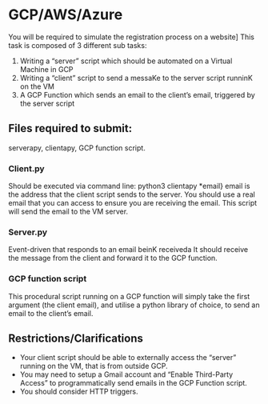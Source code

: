 # GCP/AWS/Azure
You will be required to simulate the registration process on a website] This task is composed of 3 different sub tasks: 

1. Writing a “server” script which should be automated on a Virtual Machine in GCP
2. Writing a “client” script to send a messaKe to the server script
runninK on the VM
3. A GCP Function which sends an email to the client’s email, triggered by the server script

## Files required to submit:
serverapy, clientapy, GCP function script.

### Client.py
Should be executed via command line: python3 clientapy *email}
email is the address that the client script sends to the server. You should use a real email that you can access to ensure you are
receiving the email. This script will send the email to the VM server.

### Server.py
Event-driven that responds to an email beinK receiveda It should receive the message from the client and forward it to the GCP
function. 

### GCP function script
This procedural script running on a GCP function will simply take the first argument (the client email), and utilise a python library of choice, to send an email to the client’s email.

## Restrictions/Clarifications
  - Your client script should be able to externally access the “server” running on the VM, that is from outside GCP.
  - You may need to setup a Gmail account and “Enable Third-Party Access” to programmatically send emails in the GCP Function script.
  - You should consider HTTP triggers.
